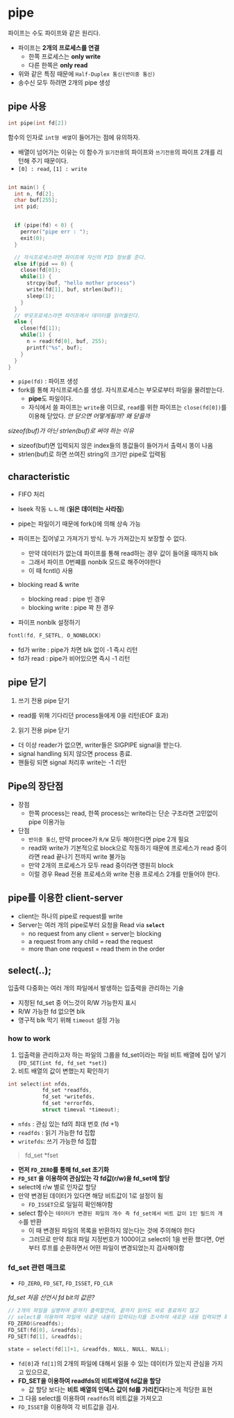 # pipe

파이프는 수도 파이프와 같은 원리다.
- 파이프는 **2개의 프로세스를 연결**
  - 한쪽 프로세스는 **only write**
  - 다른 한쪽은 **only read**
- 위와 같은 특징 때문에 `Half-Duplex 통신(반이중 통신)`
- 송수신 모두 하려면 2개의 pipe 생성

## pipe 사용

```C
int pipe(int fd[2])
```

함수의 인자로 `int형 배열`이 들어가는 점에 유의하자.
- 배열이 넘어가는 이유는 이 함수가 `읽기전용`의 파이프와 `쓰기전용`의 파이프 2개를 리턴해 주기 때문이다.
- `[0] : read`, `[1] : write`

```C

int main() {
  int n, fd[2];
  char buf[255];
  int pid;


  if (pipe(fd) < 0) {
    perror("pipe err : ");
    exit(0);
  }

  // 자식프로세스라면 파이프에 자신의 PID 정보를 준다.
  else if(pid == 0) {
    close(fd[0]);
    while(1) {
      strcpy(buf, "hello mother process")
      write(fd[1], buf, strlen(buf));
      sleep(1);
    }
  }
  // 부모프로세스라면 파이프에서 데이터를 읽어들인다.
  else {
    close(fd[1]);
    while(1) {
      n = read(fd[0], buf, 255);
      printf("%s", buf);
    }
  }
}

```

- `pipe(fd)` : 파이프 생성
- fork를 통해 자식프로세스를 생성. 자식프로세스는 부모로부터 파일을 물려받는다.
  - **pipe**도 파일이다.
  - 자식에서 쓸 파이프는 `write`용 이므로, `read`를 위한 파이프는 `close(fd[0])`를 이용해 닫았다.
  *안 닫으면 어떻게될까? 왜 닫을까*

*sizeof(buf)가 아닌 strlen(buf)로 써야 하는 이유*
- sizeof(buf)면 입력되지 않은 index들의 똥값들이 들어가서 출력시 똥이 나옴
- strlen(buf)로 하면 쓰여진 string의 크기만 pipe로 입력됨



## characteristic

- FIFO 처리
- lseek 작동 ㄴㄴ해 (**읽은 데이터는 사라짐**)
- pipe는 파일이기 때문에 fork()에 의해 상속 가능
- 파이프는 집어넣고 가져가기 방식. 누가 가져갔는지 보장할 수 없다.
  - 만약 데이터가 없는데 파이프를 통해 read하는 경우 값이 들어올 때까지 blk
  - 그래서 파이프 0번쨰를 nonblk 모드로 해주어야한다
  - 이 때 fcntl() 사용

- blocking read & write
  - blocking read : pipe 빈 경우
  - blocking write : pipe 꽉 찬 경우

- 파이프 nonblk 설정하기

```C
fcntl(fd, F_SETFL, O_NONBLOCK)
```

- fd가 write : pipe가 차면 blk 없이 -1 즉시 리턴
- fd가 read  : pipe가 비어있으면 즉시 -1 리턴

## pipe 닫기

1. 쓰기 전용 pipe 닫기
  - read를 위해 기다리던 process들에게 0을 리턴(EOF 효과)

2. 읽기 전용 pipe 닫기
  - 더 이상 reader가 없으면, writer들은 SIGPIPE signal을 받는다.
  - signal handling 되지 않으면 process 종료.
  - 핸들링 되면 signal 처리후 write는 -1 리턴


## Pipe의 장단점
- 장점
  - 한쪽 process는 read, 한쪽 process는 write라는 단순 구조라면 고민없이 pipe 이용가능
- 단점
  - `반이중 통신`, 만약 procee가 `R/W` 모두 해야한다면 pipe 2개 필요
  - read와 write가 기본적으로 block으로 작동하기 때문에 프로세스가 read 중이라면 read 끝나기 전까지 write 불가능
  - 만약 2개의 프로세스가 모두 read 중이라면 영원히 block
  - 이럴 경우 Read 전용 프로세스와 write 전용 프로세스 2개를 만들어야 한다.


## pipe를 이용한 client-server
- client는 하나의 pipe로 request를 write
- Server는 여러 개의 pipe로부터 요청을 Read via **`select`**
  - no request from any client = server는 blocking
  - a request from any child = read the request
  - more than one request = read them in the order

## select(..);
입출력 다중화는 여러 개의 파일에서 발생하는 입출력을 관리하는 기술

- 지정된 fd_set 중 어느것이 R/W 가능한지 표시
- R/W 가능한 fd 없으면 blk
- 영구적 blk 막기 위해 `timeout` 설정 가능

### how to work
1. 입출력을 관리하고자 하는 파일의 그룹을 fd_set이라는 파일 비트 배열에 집어 넣기 (`FD_SET(int fd, fd_set *set)`)
2. 비트 배열의 값이 변했는지 확인하기

```C
int select(int nfds,
           fd_set *readfds,
           fd_set *writefds,
           fd_set *errorfds,
           struct timeval *timeout);
```

- `nfds` : 관심 있는 fd의 최대 번호 (fd +1)
- `readfds` : 읽기 가능한 fd 집합
- `writefds`: 쓰기 가능한 fd 집합

> fd_set *fset
- **먼저 `FD_ZERO`를 통해 fd_set 초기화**
- **`FD_SET` 을 이용하여 관심있는 각 fd값(r/w)을 fd_set에 할당**
- select에 r/w 별로 인자값 할당
- 만약 변경된 데이터가 있다면 해당 비트값이 1로 설정이 됨
  - `FD_ISSET`으로 일일히 확인해야함
- select 함수는 `데이터가 변경된 파일의 개수 즉 fd_set에서 비트 값이 1인 필드의 개수`를 반환
  - 이 때 변경된 파일의 목록을 반환하지 않는다는 것에 주의해야 한다
  - 그러므로 만약 최대 파일 지정번호가 1000이고 select이 1을 반환 했다면, 0번 부터 루프를 순환하면서 어떤 파일이 변경되었는지 검사해야함

### fd_set 관련 매크로

- `FD_ZERO`, `FD_SET`, `FD_ISSET`, `FD_CLR`


*fd_set 처음 선언시 fd bit의 값은?*

```C
// 2개의 파일을 실행하여 끝까지 출력할껀데, 끝까지 읽어도 바로 종료하지 않고
// select를 이용하여 파일에 새로운 내용이 입력되는지를 조사하여 새로운 내용 입력되면 화면에 출력.
FD_ZERO(&readfds);
FD_SET(fd[0], &readfds);
FD_SET(fd[1], &readfds);

state = select(fd[1]+1, &readfds, NULL, NULL, NULL);
```

- `fd[0]`과 `fd[1]`의 2개의 파일에 대해서 읽을 수 있는 데이터가 있는지 관심을 가지고 있으므로,
- **FD_SET을 이용하여 readfds의 비트배열에 fd값을 할당**
  - 값 할당 보다는 **비트 배열의 인덱스 값이 fd를 가리킨다**라는게 적당한 표현
- 그 다음 select를 이용하여 `readfds`의 비트값을 가져오고
- `FD_ISSET`을 이용하여 각 비트값을 검사.
